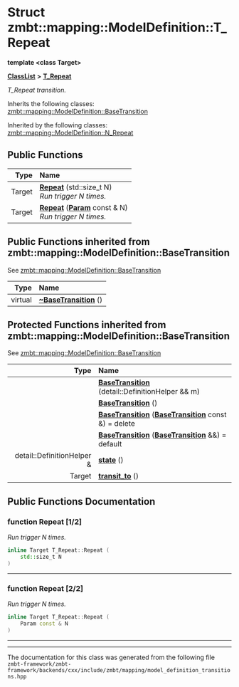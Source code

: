 

# Struct zmbt::mapping::ModelDefinition::T\_Repeat

**template &lt;class Target&gt;**



[**ClassList**](annotated.md) **>** [**T\_Repeat**](structzmbt_1_1mapping_1_1ModelDefinition_1_1T__Repeat.md)



_T\_Repeat transition._ 




Inherits the following classes: [zmbt::mapping::ModelDefinition::BaseTransition](classzmbt_1_1mapping_1_1ModelDefinition_1_1BaseTransition.md)


Inherited by the following classes: [zmbt::mapping::ModelDefinition::N\_Repeat](classzmbt_1_1mapping_1_1ModelDefinition_1_1N__Repeat.md)




















































## Public Functions

| Type | Name |
| ---: | :--- |
|  Target | [**Repeat**](#function-repeat-12) (std::size\_t N) <br>_Run trigger N times._  |
|  Target | [**Repeat**](#function-repeat-22) ([**Param**](classzmbt_1_1Param.md) const & N) <br>_Run trigger N times._  |


## Public Functions inherited from zmbt::mapping::ModelDefinition::BaseTransition

See [zmbt::mapping::ModelDefinition::BaseTransition](classzmbt_1_1mapping_1_1ModelDefinition_1_1BaseTransition.md)

| Type | Name |
| ---: | :--- |
| virtual  | [**~BaseTransition**](classzmbt_1_1mapping_1_1ModelDefinition_1_1BaseTransition.md#function-basetransition) () <br> |
















































## Protected Functions inherited from zmbt::mapping::ModelDefinition::BaseTransition

See [zmbt::mapping::ModelDefinition::BaseTransition](classzmbt_1_1mapping_1_1ModelDefinition_1_1BaseTransition.md)

| Type | Name |
| ---: | :--- |
|   | [**BaseTransition**](classzmbt_1_1mapping_1_1ModelDefinition_1_1BaseTransition.md#function-basetransition-14) (detail::DefinitionHelper && m) <br> |
|   | [**BaseTransition**](classzmbt_1_1mapping_1_1ModelDefinition_1_1BaseTransition.md#function-basetransition-24) () <br> |
|   | [**BaseTransition**](classzmbt_1_1mapping_1_1ModelDefinition_1_1BaseTransition.md#function-basetransition-34) ([**BaseTransition**](classzmbt_1_1mapping_1_1ModelDefinition_1_1BaseTransition.md) const &) = delete<br> |
|   | [**BaseTransition**](classzmbt_1_1mapping_1_1ModelDefinition_1_1BaseTransition.md#function-basetransition-44) ([**BaseTransition**](classzmbt_1_1mapping_1_1ModelDefinition_1_1BaseTransition.md) &&) = default<br> |
|  detail::DefinitionHelper & | [**state**](classzmbt_1_1mapping_1_1ModelDefinition_1_1BaseTransition.md#function-state) () <br> |
|  Target | [**transit\_to**](classzmbt_1_1mapping_1_1ModelDefinition_1_1BaseTransition.md#function-transit_to) () <br> |






## Public Functions Documentation




### function Repeat [1/2]

_Run trigger N times._ 
```C++
inline Target T_Repeat::Repeat (
    std::size_t N
) 
```




<hr>



### function Repeat [2/2]

_Run trigger N times._ 
```C++
inline Target T_Repeat::Repeat (
    Param const & N
) 
```




<hr>

------------------------------
The documentation for this class was generated from the following file `zmbt-framework/zmbt-framework/backends/cxx/include/zmbt/mapping/model_definition_transitions.hpp`

